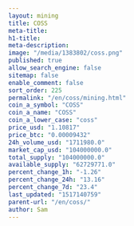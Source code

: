 ```yaml
---
layout: mining
title: COSS
meta-title: 
h1-title: 
meta-description: 
image: "/media/1383802/coss.png"
published: true
allow_search_engine: false
sitemap: false
enable_comment: false
sort_order: 225
permalink: "/en/coss/mining.html"
coin_a_symbol: "COSS"
coin_a_name: "COSS"
coin_a_lower_case: "coss"
price_usd: "1.10817"
price_btc: "0.00009432"
24h_volume_usd: "1711980.0"
market_cap_usd: "104000000.0"
total_supply: "104000000.0"
available_supply: "62729771.0"
percent_change_1h: "-1.26"
percent_change_24h: "13.16"
percent_change_7d: "23.4"
last_updated: "1517140759"
parent-url: "/en/coss/"
author: Sam
---
```


